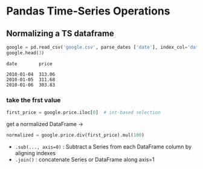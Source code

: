 # Pandas Time-Series Operations

## Normalizing a TS dataframe

```python
google = pd.read_csv('google.csv', parse_dates ['date'], index_col='date')
google.head(3)
```

```
date        price

2010-01-04  313.06
2010-01-05  311.68
2010-01-06  303.83
```

### take the frst value

```python
first_price = google.price.iloc[0]  # int-based selection
```

get a normalized DataFrame ->

```python
normalized = google.price.div(first_price).mul(100)
```

- `.sub(..., axis=0)` : Subtract a Series from each DataFrame column by aligning indexes
- `.join()` : concatenate Series or DataFrame along axis=1
